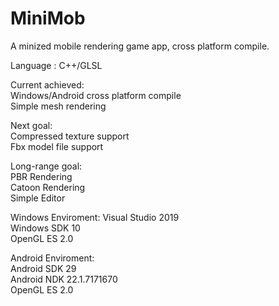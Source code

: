 # MiniMob
A minized mobile rendering game app, cross platform compile.

Language : C++/GLSL  

Current achieved:  
Windows/Android cross platform compile  
Simple mesh rendering  

Next goal:  
Compressed texture support  
Fbx model file support  

Long-range goal:  
PBR Rendering  
Catoon Rendering  
Simple Editor  

Windows Enviroment:
Visual Studio 2019  
Windows SDK 10  
OpenGL ES 2.0  

Android Enviroment:  
Android SDK 29  
Android NDK 22.1.7171670  
OpenGL ES 2.0  
